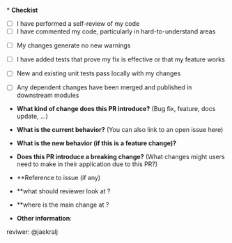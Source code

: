 \* **Checkist**
<!-- - [ ] My code follows the style guidelines of this project -->
- [ ] I have performed a self-review of my code
- [ ] I have commented my code, particularly in hard-to-understand areas
<!-- - [ ] I have made corresponding changes to the documentation -->
- [ ] My changes generate no new warnings
- [ ] I have added tests that prove my fix is effective or that my feature works
- [ ] New and existing unit tests pass locally with my changes
- [ ] Any dependent changes have been merged and published in downstream modules


* **What kind of change does this PR introduce?** (Bug fix, feature, docs update, ...)


* **What is the current behavior?** (You can also link to an open issue here)


* **What is the new behavior (if this is a feature change)?**


* **Does this PR introduce a breaking change?** (What changes might users need to make in their application due to this PR?)

* **Reference to issue (if any) 

* **what should reviewer look at ?

* **where is the main change at ?

* **Other information**:

reviwer: @jaekralj
